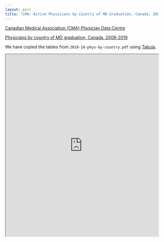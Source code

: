 ```yaml
---
layout: post
title: "CMA: Active Physicians by Country of MD Graduation, Canada, 2008-2019"
---
```


[Canadian Medical Association (CMA) Physician Data Centre](https://www.cma.ca/physician-data-centre)

[Physicians by country of MD graduation, Canada, 2008-2019](https://www.cma.ca/sites/default/files/2019-11/2019-10-phys-by-country.pdf)

We have copied the tables from `2019-10-phys-by-country.pdf` using [Tabula](https://tabula.technology/).

<iframe src="https://docs.google.com/spreadsheets/d/e/2PACX-1vQYGHxiQ4naBwSqQ_QEYk3e6pNgN-RY8kUQelIypd8-fpy9Cm2H_dsFbJxq5RoEZN1OP5r_E_SDKv0E/pubhtml?widget=true&amp;headers=false" width="100%" height="600"></iframe>